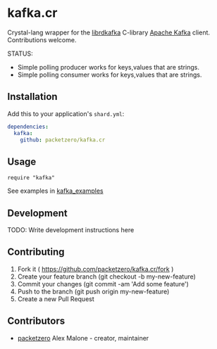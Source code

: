 # kafka.cr
Crystal-lang wrapper for the 
[librdkafka](https://github.com/edenhill/librdkafka) C-library
[Apache Kafka](https://kafka.apache.org/) client.
Contributions welcome.

STATUS:
 - Simple polling producer works for keys,values that are strings.
 - Simple polling consumer works for keys,values that are strings.

## Installation

Add this to your application's `shard.yml`:

```yaml
dependencies:
  kafka:
    github: packetzero/kafka.cr
```

## Usage

```crystal
require "kafka"
```

See examples in [kafka_examples](https://github.com/packetzero/kafka_examples.cr)

## Development

TODO: Write development instructions here

## Contributing

1. Fork it ( https://github.com/packetzero/kafka.cr/fork )
2. Create your feature branch (git checkout -b my-new-feature)
3. Commit your changes (git commit -am 'Add some feature')
4. Push to the branch (git push origin my-new-feature)
5. Create a new Pull Request

## Contributors

- [packetzero](https://github.com/packetzero) Alex Malone - creator, maintainer
